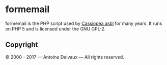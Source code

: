 formemail
=========

formemail is the PHP script used by [Cassiopea asbl][cassiopea] for many years.  It runs on PHP 5 and is licensed under the GNU GPL-2.

Copyright
---------

© 2000 - 2017 — Antoine Delvaux — All rights reserved.

[cassiopea]: http://www.cassiopea.org

